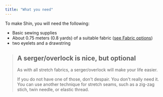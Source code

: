 ```yaml
---
title: "What you need"
---
```


To make Shin, you will need the following:

- Basic sewing supplies
- About 0.75 meters (0.8 yards) of a suitable fabric ([see Fabric options](/docs/patterns/shin/fabric))
- two eyelets and a drawstring

> ## A serger/overlock is nice, but optional
>
> As with all stretch fabrics, a serger/overlock will make your life easier.
>
> If you do not have one of those, don't despair. You don't really need it.
> You can use another technique for stretch seams, such as a zig-zag stich, twin needle, or elastic thread.
